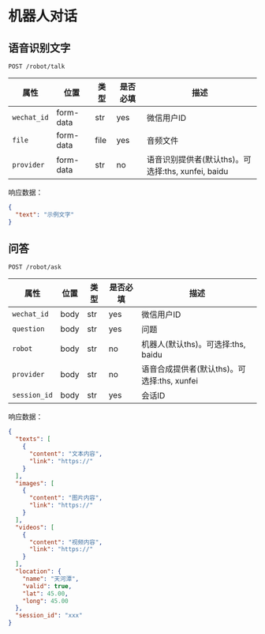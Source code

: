 # 机器人对话

## 语音识别文字

```
POST /robot/talk
```

| 属性       | 位置      | 类型 | 是否必填 | 描述                                               |
| ---------- | --------- | ---- | -------- | -------------------------------------------------- |
| `wechat_id` | form-data | str  | yes       | 微信用户ID |
| `file`     | form-data | file | yes      | 音频文件                                           |
| `provider` | form-data | str  | no       | 语音识别提供者(默认ths)。可选择:ths, xunfei, baidu |

响应数据：

```json
{
  "text": "示例文字"
}
```

## 问答

```
POST /robot/ask
```

| 属性         | 位置 | 类型 | 是否必填 | 描述                                        |
| ------------ | ---- | ---- | -------- | ------------------------------------------- |
| `wechat_id`  | body | str  | yes      | 微信用户ID                                  |
| `question`   | body | str  | yes      | 问题                                        |
| `robot`      | body | str  | no       | 机器人(默认ths)。可选择:ths, baidu          |
| `provider`   | body | str  | no       | 语音合成提供者(默认ths)。可选择:ths, xunfei |
| `session_id` | body | str  | yes      | 会话ID                                      |

响应数据：

```json
{
  "texts": [
    {
      "content": "文本内容",
      "link": "https://"
    }
  ],
  "images": [
    {
      "content": "图片内容",
      "link": "https://"
    }
  ],
  "videos": [
    {
      "content": "视频内容",
      "link": "https://"
    }
  ],
  "location": {
    "name": "天河潭",
    "valid": true,
    "lat": 45.00,
    "long": 45.00
  },
  "session_id": "xxx"
}
```

